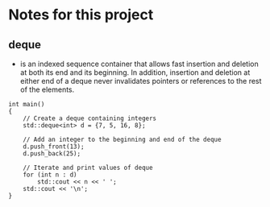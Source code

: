 # Notes for this project

## deque
- is an indexed sequence container that allows fast insertion and deletion at both its end and its beginning. In addition, insertion and deletion at either end of a deque never invalidates pointers or references to the rest of the elements.

```
int main()
{
    // Create a deque containing integers
    std::deque<int> d = {7, 5, 16, 8};
 
    // Add an integer to the beginning and end of the deque
    d.push_front(13);
    d.push_back(25);
 
    // Iterate and print values of deque
    for (int n : d)
        std::cout << n << ' ';
    std::cout << '\n';
}
```